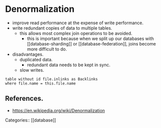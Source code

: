 # Denormalization

- improve read performance at the expense of write performance.
- write redundant copies of data to multiple tables.
	- this allows most complex join operations to be avoided.
		- this is important because when we split up our databases with [[database-sharding]] or [[database-federation]], joins become more difficult to do.
- disadvantages.
	- duplicated data.
		- redundant data needs to be kept in sync.
	- slow writes.

```dataview
table without id file.inlinks as Backlinks
where file.name = this.file.name
```

## References.

- https://en.wikipedia.org/wiki/Denormalization

Categories:: [[database]]
